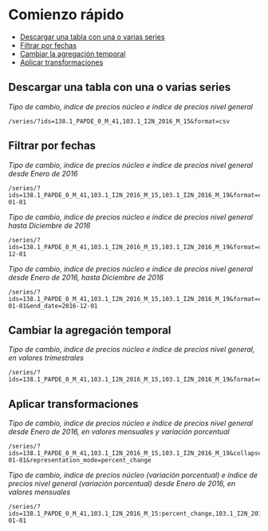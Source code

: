 # Comienzo rápido

<!-- START doctoc generated TOC please keep comment here to allow auto update -->
<!-- DON'T EDIT THIS SECTION, INSTEAD RE-RUN doctoc TO UPDATE -->

- [Descargar una tabla con una o varias series](#descargar-una-tabla-con-una-o-varias-series)
- [Filtrar por fechas](#filtrar-por-fechas)
- [Cambiar la agregación temporal](#cambiar-la-agregaci%C3%B3n-temporal)
- [Aplicar transformaciones](#aplicar-transformaciones)

<!-- END doctoc generated TOC please keep comment here to allow auto update -->

## Descargar una tabla con una o varias series

*Tipo de cambio, índice de precios núcleo e índice de precios nivel general*

```
/series/?ids=138.1_PAPDE_0_M_41,103.1_I2N_2016_M_15&format=csv
```

## Filtrar por fechas

*Tipo de cambio, índice de precios núcleo e índice de precios nivel general desde Enero de 2016*

```
/series/?ids=138.1_PAPDE_0_M_41,103.1_I2N_2016_M_15,103.1_I2N_2016_M_19&format=csv&start_date=2016-01-01
```

*Tipo de cambio, índice de precios núcleo e índice de precios nivel general hasta Diciembre de 2016*

```
/series/?ids=138.1_PAPDE_0_M_41,103.1_I2N_2016_M_15,103.1_I2N_2016_M_19&format=csv&end_date=2016-12-01
```

*Tipo de cambio, índice de precios núcleo e índice de precios nivel general desde Enero de 2016, hasta Diciembre de 2016*

```
/series/?ids=138.1_PAPDE_0_M_41,103.1_I2N_2016_M_15,103.1_I2N_2016_M_19&format=csv&start_date=2016-01-01&end_date=2016-12-01
```

## Cambiar la agregación temporal

*Tipo de cambio, índice de precios núcleo e índice de precios nivel general, en valores trimestrales*

```
/series/?ids=138.1_PAPDE_0_M_41,103.1_I2N_2016_M_15,103.1_I2N_2016_M_19&format=csv&collapse=quarter
```

## Aplicar transformaciones

*Tipo de cambio, índice de precios núcleo e índice de precios nivel general desde Enero de 2016, en valores mensuales y variación porcentual*

```
/series/?ids=138.1_PAPDE_0_M_41,103.1_I2N_2016_M_15,103.1_I2N_2016_M_19&collapse=month&format=csv&start_date=2016-01-01&representation_mode=percent_change
```

*Tipo de cambio, índice de precios núcleo (variación porcentual) e índice de precios nivel general (variación porcentual) desde Enero de 2016, en valores mensuales*

```
/series/?ids=138.1_PAPDE_0_M_41,103.1_I2N_2016_M_15:percent_change,103.1_I2N_2016_M_19:percent_change&collapse=month&format=csv&start_date=2016-01-01
```
